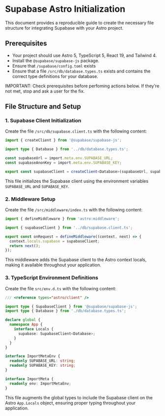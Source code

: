 # Supabase Astro Initialization

This document provides a reproducible guide to create the necessary file structure for integrating Supabase with your Astro project.

## Prerequisites

- Your project should use Astro 5, TypeScript 5, React 19, and Tailwind 4.
- Install the `@supabase/supabase-js` package.
- Ensure that `/supabase/config.toml` exists
- Ensure that a file `/src/db/database.types.ts` exists and contains the correct type definitions for your database.

IMPORTANT: Check prerequisites before perfoming actions below. If they're not met, stop and ask a user for the fix.

## File Structure and Setup

### 1. Supabase Client Initialization

Create the file `/src/db/supabase.client.ts` with the following content:

```ts
import { createClient } from '@supabase/supabase-js';

import type { Database } from '../db/database.types.ts';

const supabaseUrl = import.meta.env.SUPABASE_URL;
const supabaseAnonKey = import.meta.env.SUPABASE_KEY;

export const supabaseClient = createClient<Database>(supabaseUrl, supabaseAnonKey);
```

This file initializes the Supabase client using the environment variables `SUPABASE_URL` and `SUPABASE_KEY`.


### 2. Middleware Setup

Create the file `/src/middleware/index.ts` with the following content:

```ts
import { defineMiddleware } from 'astro:middleware';

import { supabaseClient } from '../db/supabase.client.ts';

export const onRequest = defineMiddleware((context, next) => {
  context.locals.supabase = supabaseClient;
  return next();
});
```

This middleware adds the Supabase client to the Astro context locals, making it available throughout your application.


### 3. TypeScript Environment Definitions

Create the file `src/env.d.ts` with the following content:

```ts
/// <reference types="astro/client" />

import type { SupabaseClient } from '@supabase/supabase-js';
import type { Database } from './db/database.types.ts';

declare global {
  namespace App {
    interface Locals {
      supabase: SupabaseClient<Database>;
    }
  }
}

interface ImportMetaEnv {
  readonly SUPABASE_URL: string;
  readonly SUPABASE_KEY: string;
}

interface ImportMeta {
  readonly env: ImportMetaEnv;
}
```

This file augments the global types to include the Supabase client on the Astro `App.Locals` object, ensuring proper typing throughout your application.